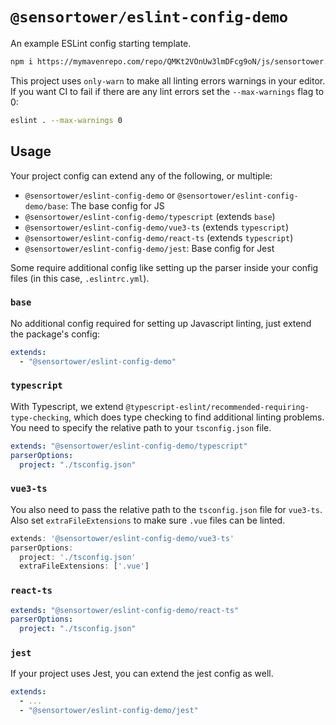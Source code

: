 # `@sensortower/eslint-config-demo`

An example ESLint config starting template.

```bash
npm i https://mymavenrepo.com/repo/QMKt2VOnUw3lmDFcg9oN/js/sensortower.eslint-config-demo/1.0.0-alpha4/sensortower.eslint-config-demo-1.0.0-alpha4.tgz
```

This project uses `only-warn` to make all linting errors warnings in your editor. If you want CI to fail if there are any lint errors set the `--max-warnings` flag to 0:

```bash
eslint . --max-warnings 0
```

## Usage

Your project config can extend any of the following, or multiple:

- `@sensortower/eslint-config-demo` or `@sensortower/eslint-config-demo/base`: The base config for JS
- `@sensortower/eslint-config-demo/typescript` (extends `base`)
- `@sensortower/eslint-config-demo/vue3-ts` (extends `typescript`)
- `@sensortower/eslint-config-demo/react-ts` (extends `typescript`)
- `@sensortower/eslint-config-demo/jest`: Base config for Jest

Some require additional config like setting up the parser inside your config files (in this case, `.eslintrc.yml`).

### `base`

No additional config required for setting up Javascript linting, just extend the package's config:

```yaml
extends:
  - "@sensortower/eslint-config-demo"
```

### `typescript`

With Typescript, we extend `@typescript-eslint/recommended-requiring-type-checking`, which does type checking to find additional linting problems. You need to specify the relative path to your `tsconfig.json` file.

```yaml
extends: "@sensortower/eslint-config-demo/typescript"
parserOptions:
  project: "./tsconfig.json"
```

### `vue3-ts`

You also need to pass the relative path to the `tsconfig.json` file for `vue3-ts`. Also set `extraFileExtensions` to make sure `.vue` files can be linted.

```ts
extends: '@sensortower/eslint-config-demo/vue3-ts'
parserOptions:
  project: './tsconfig.json'
  extraFileExtensions: ['.vue']
```

### `react-ts`

```yaml
extends: "@sensortower/eslint-config-demo/react-ts"
parserOptions:
  project: "./tsconfig.json"
```

### `jest`

If your project uses Jest, you can extend the jest config as well.

```yaml
extends:
  - ...
  - "@sensortower/eslint-config-demo/jest"
```
